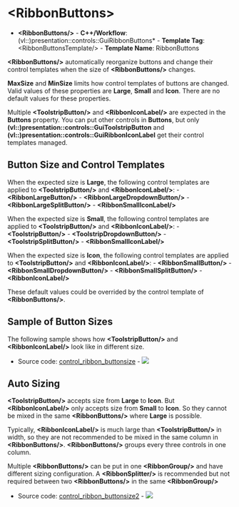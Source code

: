 # \<RibbonButtons\>

- **\<RibbonButtons/\>** - **C++/Workflow**: (vl::)presentation::controls::GuiRibbonButtons* - **Template Tag**: \<RibbonButtonsTemplate/\> - **Template Name**: RibbonButtons

**\<RibbonButtons/\>** automatically reorganize buttons and change their control templates when the size of **\<RibbonButtons/\>** changes.

**MaxSize** and **MinSize** limits how control templates of buttons are changed. Valid values of these properties are **Large**, **Small** and **Icon**. There are no default values for these properties.

Multiple **\<ToolstripButton/\>** and **\<RibbonIconLabel/\>** are expected in the **Buttons** property. You can put other controls in **Buttons**, but only **(vl::)presentation::controls::GuiToolstripButton** and **(vl::)presentation::controls::GuiRibbonIconLabel** get their control templates managed.

## Button Size and Control Templates

When the expected size is **Large**, the following control templates are applied to **\<ToolstripButton/\>** and **\<RibbonIconLabel/\>**: - **\<RibbonLargeButton/\>** - **\<RibbonLargeDropdownButton/\>** - **\<RibbonLargeSplitButton/\>** - **\<RibbonSmallIconLabel/\>**

When the expected size is **Small**, the following control templates are applied to **\<ToolstripButton/\>** and **\<RibbonIconLabel/\>**: - **\<ToolstripButton/\>** - **\<ToolstripDropdownButton/\>** - **\<ToolstripSplitButton/\>** - **\<RibbonSmallIconLabel/\>**

When the expected size is **Icon**, the following control templates are applied to **\<ToolstripButton/\>** and **\<RibbonIconLabel/\>**: - **\<RibbonSmallButton/\>** - **\<RibbonSmallDropdownButton/\>** - **\<RibbonSmallSplitButton/\>** - **\<RibbonIconLabel/\>**

These default values could be overrided by the control template of **\<RibbonButtons/\>**.

## Sample of Button Sizes

The following sample shows how **\<ToolstripButton/\>** and **\<RibbonIconLabel/\>** look like in different size.

- Source code: [control_ribbon_buttonsize](https://github.com/vczh-libraries/Release/blob/master/SampleForDoc/GacUI/XmlRes/control_ribbon_buttonsize/Resource.xml) - ![](https://gaclib.net/doc/gacui/control_ribbon_buttonsize.gif)

## Auto Sizing

**\<ToolstripButton/\>** accepts size from **Large** to **Icon**. But **\<RibbonIconLabel/\>** only accepts size from **Small** to **Icon**. So they cannot be mixed in the same **\<RibbonButtons/\>** where **Large** is possible.

Typically, **\<RibbonIconLabel/\>** is much large than **\<ToolstripButton/\>** in width, so they are not recommended to be mixed in the same column in **\<RibbonButtons/\>**. **\<RibbonButtons/\>** groups every three controls in one column.

Multiple **\<RibbonButtons/\>** can be put in one **\<RibbonGroup/\>** and have different sizing configuration. A **\<RibbonSplitter/\>** is recommended but not required between two **\<RibbonButtons/\>** in the same **\<RibbonGroup/\>**

- Source code: [control_ribbon_buttonsize2](https://github.com/vczh-libraries/Release/blob/master/SampleForDoc/GacUI/XmlRes/control_ribbon_buttonsize2/Resource.xml) - ![](https://gaclib.net/doc/gacui/control_ribbon_buttonsize2.gif)

